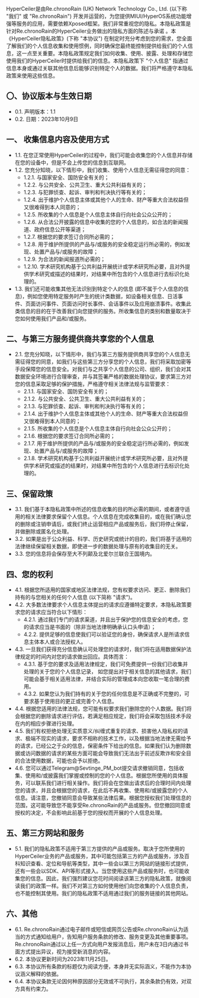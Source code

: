 HyperCeiler是由Re.chronoRain (UK) Network Technology Co., Ltd. (以下称 "我们" 或 "Re.chronoRain") 开发并运营的，为您提供MIUI/HyperOS系统功能增强等服务的应用，需要依赖Xposed框架。我们非常重视您的隐私。本隐私政策是针对Re.chronoRain的HyperCeiler业务做出的隐私方面的陈述与承诺 。本《HyperCeiler隐私政策》(下称 "本协议") 在制定时充分考虑到您的需求，您全面了解我们的个人信息收集和使用惯例，同时确保您最终能控制提供给我们的个人信息，这一点至关重要。本隐私政策规定我们如何收集、使用、披露、处理和存储您使用我们的HyperCeiler时提供给我们的信息。本隐私政策下 "个人信息" 指通过信息本身或通过关联其他信息后能够识别特定个人的数据。我们将严格遵守本隐私政策来使用这些信息。

## 〇、协议版本与生效日期
- 0.1. 声明版本：1.1
- 0.2. 日期：2023年10月9日

## 一、 收集信息内容及使用方式
- 1.1. 在您正常使用HyperCeiler的过程中，我们可能会收集您的个人信息并存储在您的设备中，但是不会上传您的信息到互联网。
- 1.2. 您充分知晓，以下情形中，我们收集、使用个人信息无需征得您的同意：
  - 1.2.1. 与国家安全、国防安全有关的；
  - 1.2.2. 与公共安全、公共卫生、重大公共利益有关的；
  - 1.2.3. 与犯罪侦查、起诉、审判和判决执行等有关的；
  - 1.2.4. 出于维护个人信息主体或其他个人的生命、财产等重大合法权益但又很难得到本人同意的；
  - 1.2.5. 所收集的个人信息是个人信息主体自行向社会公众公开的；
  - 1.2.6. 从合法公开披露的信息中收集的您的个人信息的，如合法的新闻报道、政府信息公开等渠道；
  - 1.2.7. 根据您的要求签订合同所必需的；
  - 1.2.8. 用于维护所提供的产品与/或服务的安全稳定运行所必需的，例如发现、处置产品与/或服务的故障；
  - 1.2.9. 为合法的新闻报道所必需的；
  - 1.2.10. 学术研究机构基于公共利益开展统计或学术研究所必要，且对外提供学术研究或描述的结果时，对结果中所包含的个人信息进行去标识化处理的。
- 1.3. 我们还可能收集其他无法识别到特定个人的信息 (即不属于个人信息的信息)，例如您使用特定服务时产生的统计类数据，如设备相关信息、日活事件、页面访问事件、页面访问时长事件、会话事件以及应用崩溃事件。收集此类信息的目的在于改善我们向您提供的服务。所收集信息的类别和数量取决于您如何使用我们产品和/或服务。

## 二、与第三方服务提供商共享您的个人信息
- 2.1. 您充分知晓，以下情形中，我们与第三方服务提供商共享您的个人信息无需征得您的同意，如我们与这些第三方分享您的个人信息，我们将采取加密等手段保障您的信息安全。对我们与之共享个人信息的公司、组织，我们会对其数据安全环境进行合理审查，并与其签署严格的数据处理协议，要求第三方对您的信息采取足够的保护措施，严格遵守相关法律法规与监管要求：
  - 2.1.1. 与国家安全、国防安全有关的；
  - 2.1.2. 与公共安全、公共卫生、重大公共利益有关的；
  - 2.1.3. 与犯罪侦查、起诉、审判和判决执行等有关的；
  - 2.1.4. 出于维护个人信息主体或其他个人的生命、财产等重大合法权益但又很难得到本人同意的；
  - 2.1.5. 所收集的个人信息是个人信息主体自行向社会公众公开的；
  - 2.1.6. 根据您的要求签订合同所必需的；
  - 2.1.7. 用于维护所提供的产品与/或服务的安全稳定运行所必需的，例如发现、处置产品与/或服务的故障；
  - 2.1.8. 学术研究机构基于公共利益开展统计或学术研究所必要，且对外提供学术研究或描述的结果时，对结果中所包含的个人信息进行去标识化处理的。

## 三、保留政策
- 3.1. 我们基于本隐私政策中所述的信息收集的目的所必需的期间，或者遵守适用的相关法律要求保留个人信息。个人信息在完成收集目的，或在我们确认您的删除或注销申请后，或我们终止运营相应产品或服务后，我们将停止保留，并做删除或匿名化处理。
- 3.2. 如果是出于公众利益、科学、历史研究或统计的目的，我们将基于适用的法律继续保留相关数据，即使进一步的数据处理与原有的收集目的无关。
- 3.3. 您的信息将会保存至大不列颠及北爱尔兰联合王国境内。

## 四、您的权利
- 4.1. 根据您所适用的国家或地区法律法规，您有权要求访问、更正、删除我们持有的与您相关的任何个人信息 (以下简称 "请求")。
- 4.2. 大多数法律要求个人信息主体提出的请求应遵循特定要求，本隐私政策要求您的请求应当符合以下情形：
  - 4.2.1. 通过我们专门的请求渠道，并且出于保护您的信息安全的考虑，您的请求应当是书面的（除非当地法律明确承认口头申请）；
  - 4.2.2. 提供足够的信息使我们可以验证您的身份，确保请求人是所请求信息主体本人或合法授权人。
- 4.3. 一旦我们获得充分信息确认可处理您的请求时，我们将在适用数据保护法律规定的时间内对您的请求做出回应。具体而言：
  - 4.3.1. 基于您的要求及适用法律规定，我们可免费提供一份我们已收集并处理的关于您的个人信息记录， 如您提出对于相关信息的其他请求，我们可能会基于相关适用法律，并结合实际的管理成本向您收取一笔合理的费用。
  - 4.3.2. 如果您认为我们持有的关于您的任何信息是不正确或不完整的，可要求基于使用目的更正或完善个人信息。
- 4.4. 根据您适用的法律法规，您可能有权要求我们删除您的个人数据。我们将会根据您的删除请求进行评估，若满足相应规定，我们将会采取包括技术手段在内的相应步骤进行处理。
- 4.5. 我们有权拒绝处理无实质意义/纠缠式重复的请求、损害他人隐私权的请求、极端不现实的请求，要求不相称的技术工作，以及根据当地法律无需给予的请求，已经公之于众的信息，保密条件下给出的信息。如果我们认为删除数据或访问数据的请求的某些方面可能会导致我们无法出于前述反欺诈和安全目的合法使用数据，可能也会予以拒绝。
- 4.6. 您可以通过Telegram@Sevtinge_PM_bot提交请求撤销同意，包括收集、使用和/或披露我们掌握或控制的您的个人信息。根据您所使用的具体服务，可以联系我们进行相关操作。我们将会在您做出请求后的合理时间内处理您的请求，并且会根据您的请求，在此后不再收集、使用和/或披露您的个人信息。请注意，您撤销同意会导致某些法律后果。根据您授权我们处理信息的范围，这可能导致您不能享受Re.chronoRain的产品或服务。但您撤回同意或授权的决定，不会影响此前基于您的授权而开展的个人信息处理。

## 五、第三方网站和服务
- 5.1. 我们的隐私政策不适用于第三方提供的产品或服务。取决于您所使用的HyperCeiler业务的产品或服务，其中可能包括第三方的产品或服务，涉及百科知识查看、定位和导航等类型，其中一些会以第三方网站的链接形式提供，还有一些会以SDK、API等形式接入。当您使用这些产品或服务时，也可能收集您的信息。因此，我们强烈建议您花时间阅读该第三方的隐私政策，就像阅读我们的政策一样。我们不对第三方如何使用他们向您收集的个人信息负责，也不能控制其使用。我们的隐私政策不适用通过我们的服务链接的其他网站。

## 六、其他
- 6.1. Re.chronoRain通过电子邮件或短信或网页公告或Re.chronoRain认为适当的方式通知给用户，告知用户服务条款的修改、服务变更及其他重要事项。Re.chronoRain通过以上任一方式向用户发报消息后，用户未在3日内通过书面方式提出异议，视为接受新消息的内容。
- 6.2. 本协议更新时间为2023年11月25日。
- 6.3. 本协议所有条款的标题仅为阅读方便，本身并无实际涵义，不能作为本协议涵义解释的依据。
- 6.4. 本协议条款无论因何种原因部分无效或不可执行，其余条款仍有效，对双方具有约束力。
